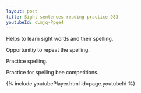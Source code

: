 ```yaml
---
layout: post
title: Sight sentences reading practice 983
youtubeId: cLmjq-Ppqe4
---
```

 
 
Helps to learn sight words and their spelling.

Opportunitiy to repeat the spelling. 

Practice spelling. 
 
Practice for spelling bee competitions. 
 
{% include youtubePlayer.html id=page.youtubeId %}
 
 
